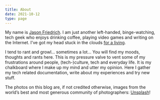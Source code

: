```yaml
---
title: About
date: 2021-10-12
type: page
---
```


My name is [Jason Friedrich](https://friedrich.uk). I am just another left-handed, binge-watching, tech geek who enjoys drinking coffee, playing video games and writing on the Internet. I've got my head stuck in the clouds [for a living](https://work.jason.re).

I tend to rant and growl... sometimes a lot… You will find my moods, thoughts and rants here. This is my pressure valve to vent some of my frustrations around people, (tech-)culture, tech and everyday life. It is my chalkboard where I make up my mind and utter my opinion. Here I gather my tech related documentation, write about my experiences and try new stuff.

The photos on this blog are, if not credited otherwise, images from the world’s best and most generous community of photographers: [Unsplash](https://unsplash.com/)!

